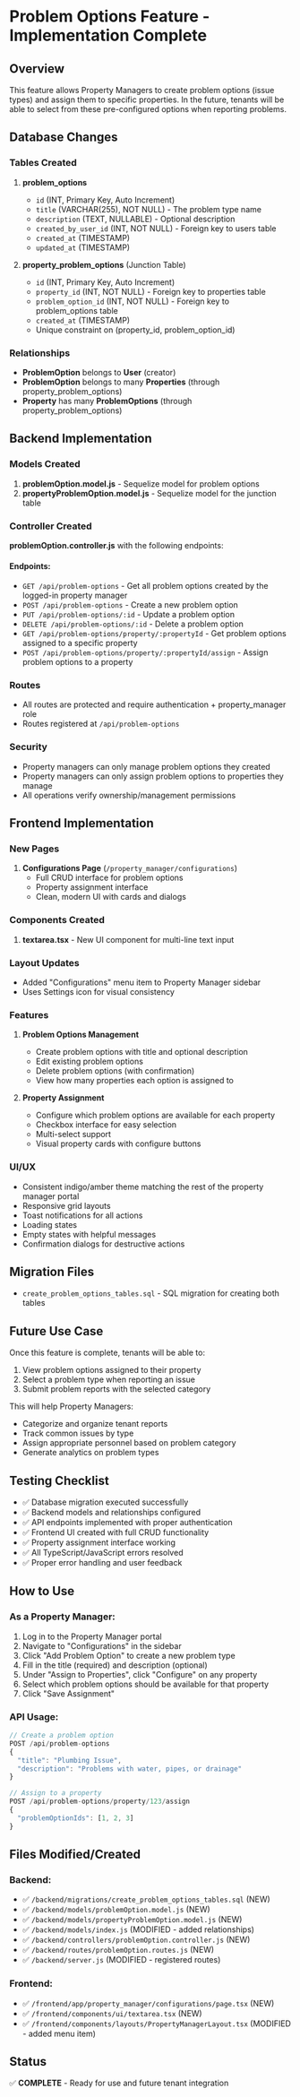# Problem Options Feature - Implementation Complete

## Overview
This feature allows Property Managers to create problem options (issue types) and assign them to specific properties. In the future, tenants will be able to select from these pre-configured options when reporting problems.

## Database Changes

### Tables Created
1. **problem_options**
   - `id` (INT, Primary Key, Auto Increment)
   - `title` (VARCHAR(255), NOT NULL) - The problem type name
   - `description` (TEXT, NULLABLE) - Optional description
   - `created_by_user_id` (INT, NOT NULL) - Foreign key to users table
   - `created_at` (TIMESTAMP)
   - `updated_at` (TIMESTAMP)

2. **property_problem_options** (Junction Table)
   - `id` (INT, Primary Key, Auto Increment)
   - `property_id` (INT, NOT NULL) - Foreign key to properties table
   - `problem_option_id` (INT, NOT NULL) - Foreign key to problem_options table
   - `created_at` (TIMESTAMP)
   - Unique constraint on (property_id, problem_option_id)

### Relationships
- **ProblemOption** belongs to **User** (creator)
- **ProblemOption** belongs to many **Properties** (through property_problem_options)
- **Property** has many **ProblemOptions** (through property_problem_options)

## Backend Implementation

### Models Created
1. **problemOption.model.js** - Sequelize model for problem options
2. **propertyProblemOption.model.js** - Sequelize model for the junction table

### Controller Created
**problemOption.controller.js** with the following endpoints:

#### Endpoints:
- `GET /api/problem-options` - Get all problem options created by the logged-in property manager
- `POST /api/problem-options` - Create a new problem option
- `PUT /api/problem-options/:id` - Update a problem option
- `DELETE /api/problem-options/:id` - Delete a problem option
- `GET /api/problem-options/property/:propertyId` - Get problem options assigned to a specific property
- `POST /api/problem-options/property/:propertyId/assign` - Assign problem options to a property

### Routes
- All routes are protected and require authentication + property_manager role
- Routes registered at `/api/problem-options`

### Security
- Property managers can only manage problem options they created
- Property managers can only assign problem options to properties they manage
- All operations verify ownership/management permissions

## Frontend Implementation

### New Pages
1. **Configurations Page** (`/property_manager/configurations`)
   - Full CRUD interface for problem options
   - Property assignment interface
   - Clean, modern UI with cards and dialogs

### Components Created
1. **textarea.tsx** - New UI component for multi-line text input

### Layout Updates
- Added "Configurations" menu item to Property Manager sidebar
- Uses Settings icon for visual consistency

### Features
1. **Problem Options Management**
   - Create problem options with title and optional description
   - Edit existing problem options
   - Delete problem options (with confirmation)
   - View how many properties each option is assigned to

2. **Property Assignment**
   - Configure which problem options are available for each property
   - Checkbox interface for easy selection
   - Multi-select support
   - Visual property cards with configure buttons

### UI/UX
- Consistent indigo/amber theme matching the rest of the property manager portal
- Responsive grid layouts
- Toast notifications for all actions
- Loading states
- Empty states with helpful messages
- Confirmation dialogs for destructive actions

## Migration Files
- `create_problem_options_tables.sql` - SQL migration for creating both tables

## Future Use Case
Once this feature is complete, tenants will be able to:
1. View problem options assigned to their property
2. Select a problem type when reporting an issue
3. Submit problem reports with the selected category

This will help Property Managers:
- Categorize and organize tenant reports
- Track common issues by type
- Assign appropriate personnel based on problem category
- Generate analytics on problem types

## Testing Checklist
- ✅ Database migration executed successfully
- ✅ Backend models and relationships configured
- ✅ API endpoints implemented with proper authentication
- ✅ Frontend UI created with full CRUD functionality
- ✅ Property assignment interface working
- ✅ All TypeScript/JavaScript errors resolved
- ✅ Proper error handling and user feedback

## How to Use

### As a Property Manager:
1. Log in to the Property Manager portal
2. Navigate to "Configurations" in the sidebar
3. Click "Add Problem Option" to create a new problem type
4. Fill in the title (required) and description (optional)
5. Under "Assign to Properties", click "Configure" on any property
6. Select which problem options should be available for that property
7. Click "Save Assignment"

### API Usage:
```javascript
// Create a problem option
POST /api/problem-options
{
  "title": "Plumbing Issue",
  "description": "Problems with water, pipes, or drainage"
}

// Assign to a property
POST /api/problem-options/property/123/assign
{
  "problemOptionIds": [1, 2, 3]
}
```

## Files Modified/Created

### Backend:
- ✅ `/backend/migrations/create_problem_options_tables.sql` (NEW)
- ✅ `/backend/models/problemOption.model.js` (NEW)
- ✅ `/backend/models/propertyProblemOption.model.js` (NEW)
- ✅ `/backend/models/index.js` (MODIFIED - added relationships)
- ✅ `/backend/controllers/problemOption.controller.js` (NEW)
- ✅ `/backend/routes/problemOption.routes.js` (NEW)
- ✅ `/backend/server.js` (MODIFIED - registered routes)

### Frontend:
- ✅ `/frontend/app/property_manager/configurations/page.tsx` (NEW)
- ✅ `/frontend/components/ui/textarea.tsx` (NEW)
- ✅ `/frontend/components/layouts/PropertyManagerLayout.tsx` (MODIFIED - added menu item)

## Status
✅ **COMPLETE** - Ready for use and future tenant integration

